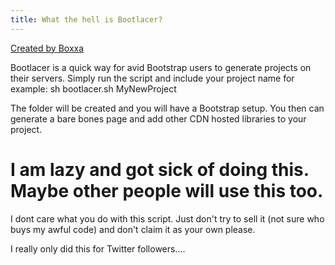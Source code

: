 ```yaml
---
title: What the hell is Bootlacer?
---
```


[Created by Boxxa](http://twitter.com/boxxa)

Bootlacer is a quick way for avid Bootstrap users to generate projects on their servers. Simply run the script and include your project name
for example: sh bootlacer.sh MyNewProject

The folder will be created and you will have a Bootstrap setup. You then can generate a bare bones page and add other CDN hosted libraries to your project.


# I am lazy and got sick of doing this. Maybe other people will use this too.

I dont care what you do with this script. Just don't try to sell it (not sure who buys my awful code) and don't claim it as your own please.















I really only did this for Twitter followers....


